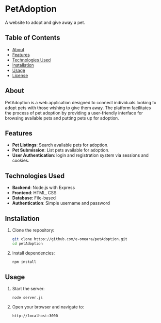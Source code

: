 

# PetAdoption

A website to adopt and give away a pet.

## Table of Contents

* [About](#about)
* [Features](#features)
* [Technologies Used](#technologies-used)
* [Installation](#installation)
* [Usage](#usage)
* [License](#license)

## About

PetAdoption is a web application designed to connect individuals looking to adopt pets with those wishing to give them away. The platform facilitates the process of pet adoption by providing a user-friendly interface for browsing available pets and putting pets up for adoption.

## Features

* **Pet Listings**: Search available pets for adoption.
* **Pet Submission**: List pets available for adoption.
* **User Authentication**: login and registration system via sessions and cookies.

## Technologies Used

* **Backend**: Node.js with Express
* **Frontend**: HTML, CSS
* **Database**: File-based
* **Authentication**: Simple username and password

## Installation

1. Clone the repository:

   ```bash
   git clone https://github.com/e-omeara/petAdoption.git
   cd petAdoption
   ```

2. Install dependencies:

   ```bash
   npm install
   ```

## Usage

1. Start the server:

   ```bash
   node server.js
   ```

2. Open your browser and navigate to:

   ```
   http://localhost:3000
   ```

